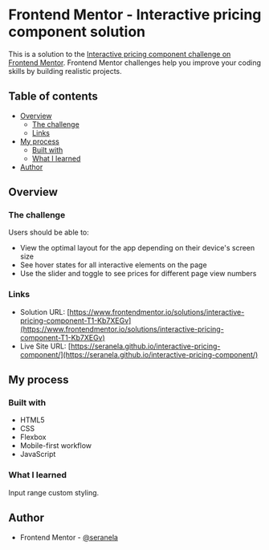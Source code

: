# Frontend Mentor - Interactive pricing component solution

This is a solution to the [Interactive pricing component challenge on Frontend Mentor](https://www.frontendmentor.io/challenges/interactive-pricing-component-t0m8PIyY8). Frontend Mentor challenges help you improve your coding skills by building realistic projects. 

## Table of contents

- [Overview](#overview)
  - [The challenge](#the-challenge)
  - [Links](#links)
- [My process](#my-process)
  - [Built with](#built-with)
  - [What I learned](#what-i-learned)
- [Author](#author)

## Overview

### The challenge

Users should be able to:

- View the optimal layout for the app depending on their device's screen size
- See hover states for all interactive elements on the page
- Use the slider and toggle to see prices for different page view numbers

### Links

- Solution URL: [https://www.frontendmentor.io/solutions/interactive-pricing-component-T1-Kb7XEGv](https://www.frontendmentor.io/solutions/interactive-pricing-component-T1-Kb7XEGv)
- Live Site URL: [https://seranela.github.io/interactive-pricing-component/](https://seranela.github.io/interactive-pricing-component/)

## My process

### Built with

- HTML5
- CSS
- Flexbox
- Mobile-first workflow
- JavaScript

### What I learned

Input range custom styling.

## Author

- Frontend Mentor - [@seranela](https://www.frontendmentor.io/profile/seranela)